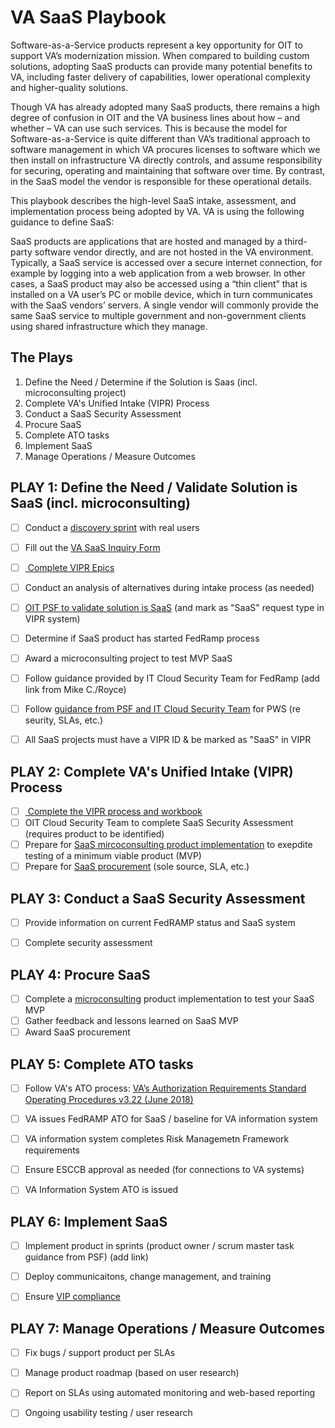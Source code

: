 # VA SaaS Playbook

Software-as-a-Service products represent a key opportunity for OIT to support VA’s modernization mission. When compared to building custom solutions, adopting SaaS products can provide many potential benefits to VA, including faster delivery of capabilities, lower operational complexity and higher-quality solutions.

Though VA has already adopted many SaaS products, there remains a high degree of confusion in OIT and the VA business lines about how – and whether – VA can use such services. This is because the model for Software-as-a-Service is quite different than VA’s traditional approach to software management in which VA procures licenses to software which we then install on infrastructure VA directly controls, and assume responsibility for securing, operating and maintaining that software over time. By contrast, in the SaaS model the vendor is responsible for these operational details. 

This playbook describes the high-level SaaS intake, assessment, and implementation process being adopted by VA. VA is using the following guidance to define SaaS:

SaaS products are applications that are hosted and managed by a third-party software vendor directly, and are not hosted in the VA environment. Typically, a SaaS service is accessed over a secure internet connection, for example by logging into a web application from a web browser. In other cases, a SaaS product may also be accessed using a “thin client” that is installed on a VA user’s PC or mobile device, which in turn communicates with the SaaS vendors’ servers. A single vendor will commonly provide the same SaaS service to multiple government and non-government clients using shared infrastructure which they manage. 


## The Plays

1. Define the Need / Determine if the Solution is Saas (incl. microconsulting project)
2. Complete VA's Unified Intake (VIPR) Process 
3. Conduct a SaaS Security Assessment
4. Procure SaaS
5. Complete ATO tasks
6. Implement SaaS
7. Manage Operations / Measure Outcomes


## PLAY 1: Define the Need / Validate Solution is SaaS (incl. microconsulting)
- [ ] Conduct a [ discovery sprint]( https://department-of-veterans-affairs.github.io/va-digital-service-handbook/digital-standards) with real users 
- [ ] Fill out the [ VA SaaS Inquiry Form](https://www.oit.va.gov/tech-incubator/saas) 
- [ ] [ Complete VIPR Epics](https://vaww.vashare.oit.va.gov/sites/dmo/dmdocsite/DM%20External%20Government/OIT%20Intake%20Process%203.0%20Job%20Aids%20and%20Supporting%20Documents/Epic%20Writing%20Best%20Practices.pptx ) 
- [ ] Conduct an analysis of alternatives during intake process (as needed)
- [ ] [OIT PSF to validate solution is SaaS]( https://github.com/department-of-veterans-affairs/PSF-SaaS/blob/master/SaaS-in-a-Box/SaaS%20Web%20Content/Online%20form.md) (and mark as "SaaS" request type in VIPR system)
- [ ] Determine if SaaS product has started FedRamp process
- [ ] Award a microconsulting project to test MVP SaaS 
- [ ] Follow guidance provided by IT Cloud Security Team for FedRamp (add link from Mike C./Royce)
- [ ] Follow [ guidance from PSF and IT Cloud Security Team]( https://github.com/department-of-veterans-affairs/PSF-SaaS/issues/126) for PWS (re seurity, SLAs, etc.)
- [ ] All SaaS projects must have a VIPR ID & be marked as "SaaS" in VIPR


## PLAY 2: Complete VA's Unified Intake (VIPR) Process
- [ ] [ Complete the VIPR process and workbook](https://vaww.vashare.oit.va.gov/sites/amo/amointake/customer/Shared%20Documents/Detailed%20Intake%20Process%20v3.pptx )
- [ ] OIT Cloud Security Team to complete SaaS Security Assessment (requires product to be identified)
- [ ] Prepare for [SaaS mircoconsulting product implementation]( https://vaww.oit.va.gov/oit/mapd/) to exepdite testing of a minimum viable product (MVP)
- [ ] Prepare for [ SaaS procurement]( https://github.com/department-of-veterans-affairs/PSF-SaaS/issues/126) (sole source, SLA, etc.)

## PLAY 3: Conduct a SaaS Security Assessment
- [ ] Provide information on current FedRAMP status and SaaS system
- [ ] Complete security assessment


## PLAY 4: Procure SaaS
- [ ] Complete a [ microconsulting](https://github.com/department-of-veterans-affairs/VA-SaaS/tree/master/Microconsulting)  product implementation to test your SaaS MVP
- [ ] Gather feedback and lessons learned on SaaS MVP
- [ ] Award SaaS procurement

## PLAY 5:  Complete ATO tasks
- [ ] Follow VA's ATO process: [ VA’s Authorization Requirements Standard Operating Procedures v3.22 (June 2018)](https://vaww.portal2.va.gov/sites/infosecurity/ca/CA%20Home%20Documents/Forms/AllItems.aspx?RootFolder=%2Fsites%2Finfosecurity%2Fca%2FCA%20Home%20Documents%2FATO%20Documents&FolderCTID=0x012000CB0DD849BEA0AB4FA5FEE491047C852D&View=%7B5FCA9CEF%2D1C50%2D441D%2DA2FE%2D28D536ED0098%7D)
- [ ] VA issues FedRAMP ATO for SaaS / baseline for VA information system
- [ ] VA information system completes Risk Managemetn Framework requirements
- [ ] Ensure ESCCB approval as needed (for connections to VA systems)
- [ ] VA Information System ATO is issued


## PLAY 6: Implement SaaS
- [ ] Implement product in sprints (product owner / scrum master task guidance from PSF) (add link)
- [ ] Deploy communicaitons, change management, and training
- [ ] Ensure [ VIP compliance](https://vaww.vaco.portal.va.gov/sites/OIT/epmo/vip/Pages/Policy%20and%20Guidance.aspx)


## PLAY 7: Manage Operations / Measure Outcomes
- [ ] Fix bugs / support product per SLAs
- [ ] Manage product roadmap (based on user research)
- [ ] Report on SLAs using automated monitoring and web-based reporting
- [ ] Ongoing usability testing / user research




